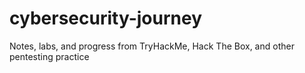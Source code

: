 # cybersecurity-journey
Notes, labs, and progress from TryHackMe, Hack The Box, and other pentesting practice
